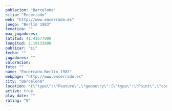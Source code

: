 ```yaml
---
poblacion: "Barcelona"
sitio: "Encerrado"
web: "http://www.encerrado.es"
juego: "Berlín 1983"
tematica: ""
max_jugadores: 
latitud: 41.41677080
longitud: 2.19133800
publicar: "si"
fecha: ""
jugadores: ""
valoracion: 
foto: ""
name: "Encerrado-Berlín 1983"
webpage: "http://www.encerrado.es"
city: "Barcelona"
location: "{\"type\":\"Feature\",\"geometry\":{\"type\":\"Point\",\"coordinates\":[41.4167708,2.191338]}}"
active: true
play_date: ""
rating: "0"
---
```

